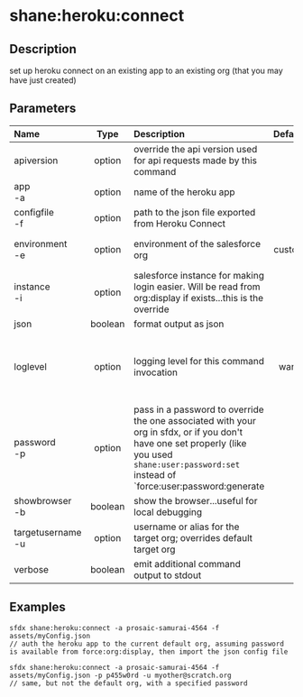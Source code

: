 <!-- This file has been generated with command 'sfdx hardis:doc:plugin:generate'. Please do not update it manually or it may be overwritten -->
# shane:heroku:connect

## Description

set up heroku connect on an existing app to an existing org (that you may have just created)

## Parameters

|Name|Type|Description|Default|Required|Options|
|:---|:--:|:----------|:-----:|:------:|:-----:|
|apiversion|option|override the api version used for api requests made by this command||||
|app<br/>-a|option|name of the heroku app||||
|configfile<br/>-f|option|path to the json file exported from Heroku Connect||||
|environment<br/>-e|option|environment of the salesforce org|custom||sandbox<br/>production<br/>custom|
|instance<br/>-i|option|salesforce instance for making login easier.  Will be read from org:display if exists...this is the override||||
|json|boolean|format output as json||||
|loglevel|option|logging level for this command invocation|warn||trace<br/>debug<br/>info<br/>warn<br/>error<br/>fatal|
|password<br/>-p|option|pass in a password to override the one associated with your org in sfdx, or if you don't have one set properly (like you used `shane:user:password:set` instead of `force:user:password:generate||||
|showbrowser<br/>-b|boolean|show the browser...useful for local debugging||||
|targetusername<br/>-u|option|username or alias for the target org; overrides default target org||||
|verbose|boolean|emit additional command output to stdout||||

## Examples

```shell
sfdx shane:heroku:connect -a prosaic-samurai-4564 -f assets/myConfig.json
// auth the heroku app to the current default org, assuming password is available from force:org:display, then import the json config file

```

```shell
sfdx shane:heroku:connect -a prosaic-samurai-4564 -f assets/myConfig.json -p p455w0rd -u myother@scratch.org
// same, but not the default org, with a specified password

```


